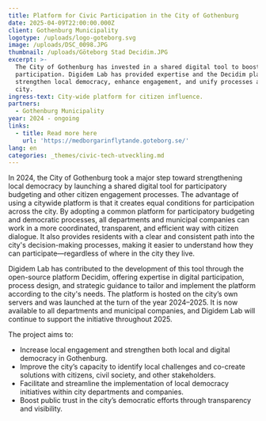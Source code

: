 ```yaml
---
title: Platform for Civic Participation in the City of Gothenburg
date: 2025-04-09T22:00:00.000Z
client: Gothenburg Municipality
logotype: /uploads/logo-goteborg.svg
image: /uploads/DSC_0098.JPG
thumbnail: /uploads/Göteborg Stad Decidim.JPG
excerpt: >-
  The City of Gothenburg has invested in a shared digital tool to boost citizen
  participation. Digidem Lab has provided expertise and the Decidim platform to
  strengthen local democracy, enhance engagement, and unify processes across the
  city.
ingress-text: City-wide platform for citizen influence.
partners:
  - Gothenburg Municipality
year: 2024 - ongoing
links:
  - title: Read more here
    url: 'https://medborgarinflytande.goteborg.se/'
lang: en
categories: _themes/civic-tech-utveckling.md
---
```


In 2024, the City of Gothenburg took a major step toward strengthening local democracy by launching a shared digital tool for participatory budgeting and other citizen engagement processes. The advantage of using a citywide platform is that it creates equal conditions for participation across the city. By adopting a common platform for participatory budgeting and democratic processes, all departments and municipal companies can work in a more coordinated, transparent, and efficient way with citizen dialogue. It also provides residents with a clear and consistent path into the city's decision-making processes, making it easier to understand how they can participate—regardless of where in the city they live.

Digidem Lab has contributed to the development of this tool through the open-source platform Decidim, offering expertise in digital participation, process design, and strategic guidance to tailor and implement the platform according to the city's needs. The platform is hosted on the city’s own servers and was launched at the turn of the year 2024–2025. It is now available to all departments and municipal companies, and Digidem Lab will continue to support the initiative throughout 2025.

The project aims to:

* Increase local engagement and strengthen both local and digital democracy in Gothenburg.
* Improve the city’s capacity to identify local challenges and co-create solutions with citizens, civil society, and other stakeholders.
* Facilitate and streamline the implementation of local democracy initiatives within city departments and companies.
* Boost public trust in the city’s democratic efforts through transparency and visibility.
